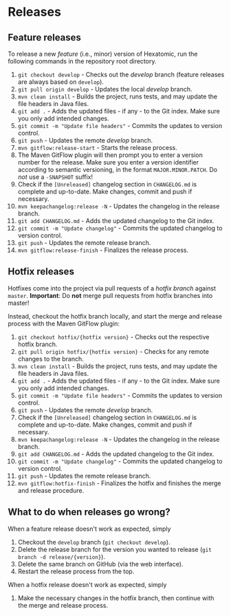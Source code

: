 # Releases

## Feature releases

To release a new *feature* (i.e., minor) version of Hexatomic, run the following commands in the repository root directory.

1. `git checkout develop` - Checks out the *develop* branch (feature releases are always based on `develop`).
2. `git pull origin develop` - Updates the local *develop* branch.
6. `mvn clean install` - Builds the project, runs tests, and may update the file headers in Java files.
6. `git add .` - Adds the updated files - if any - to the Git index. Make sure you only add intended changes.
7. `git commit -m "Update file headers"` - Commits the updates to version control.
8. `git push` - Updates the remote *develop* branch.
3. `mvn gitflow:release-start` - Starts the release process.
4. The Maven GitFlow plugin will then prompt you to enter a version number for the release. Make sure you enter a version identifier according to semantic versioning, in the format `MAJOR.MINOR.PATCH`. Do *not* use a `-SNAPSHOT` suffix!
5. Check if the `[Unreleased]` changelog section in `CHANGELOG.md` is complete and up-to-date. Make changes, commit and push if necessary.
5. `mvn keepachangelog:release -N` - Updates the changelog in the release branch.
6. `git add CHANGELOG.md` - Adds the updated changelog to the Git index.
7. `git commit -m "Update changelog"` - Commits the updated changelog to version control.
8. `git push` - Updates the remote release branch.
9. `mvn gitflow:release-finish` - Finalizes the release process.

## Hotfix releases

Hotfixes come into the project via pull requests of a *hotfix branch* against `master`.
**Important**: Do **not** merge pull requests from hotfix branches into master!

Instead, checkout the hotfix branch locally, and start the merge and release process with the Maven GitFlow plugin:

1. `git checkout hotfix/{hotfix version}` - Checks out the respective hotfix branch.
2. `git pull origin hotfix/{hotfix version}` - Checks for any remote changes to the branch.
6. `mvn clean install` - Builds the project, runs tests, and may update the file headers in Java files.
6. `git add .` - Adds the updated files - if any - to the Git index. Make sure you only add intended changes.
7. `git commit -m "Update file headers"` - Commits the updates to version control.
8. `git push` - Updates the remote *develop* branch.
5. Check if the `[Unreleased]` changelog section in `CHANGELOG.md` is complete and up-to-date. Make changes, commit and push if necessary.
5. `mvn keepachangelog:release -N` - Updates the changelog in the release branch.
6. `git add CHANGELOG.md` - Adds the updated changelog to the Git index.
7. `git commit -m "Update changelog"` - Commits the updated changelog to version control.
8. `git push` - Updates the remote release branch.
9. `mvn gitflow:hotfix-finish` - Finalizes the hotfix and finishes the merge and release procedure.

## What to do when releases go wrong?

When a feature release doesn't work as expected, simply

1. Checkout the `develop` branch (`git checkout develop`).
2. Delete the release branch for the version you wanted to release (`git branch -d release/{version}`).
3. Delete the same branch on GitHub (via the web interface).
4. Restart the release process from the top.

When a hotfix release doesn't work as expected, simply

1. Make the necessary changes in the hotfix branch, then continue with the merge and release process.